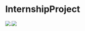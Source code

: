 # InternshipProject


<a href="https://github.com/shrikantpadhy18/Covid19">
  <img align="center" src="https://github-readme-stats.vercel.app/api?username=shrikantpadhy18&show_icons=true&theme=radical" />
</a>


<a href="https://github.com/shrikantpadhy18/Covid19">
  <img align="center" src="https://github-readme-stats.vercel.app/api/top-langs/?username=shrikantpadhy18"/>
</a>


